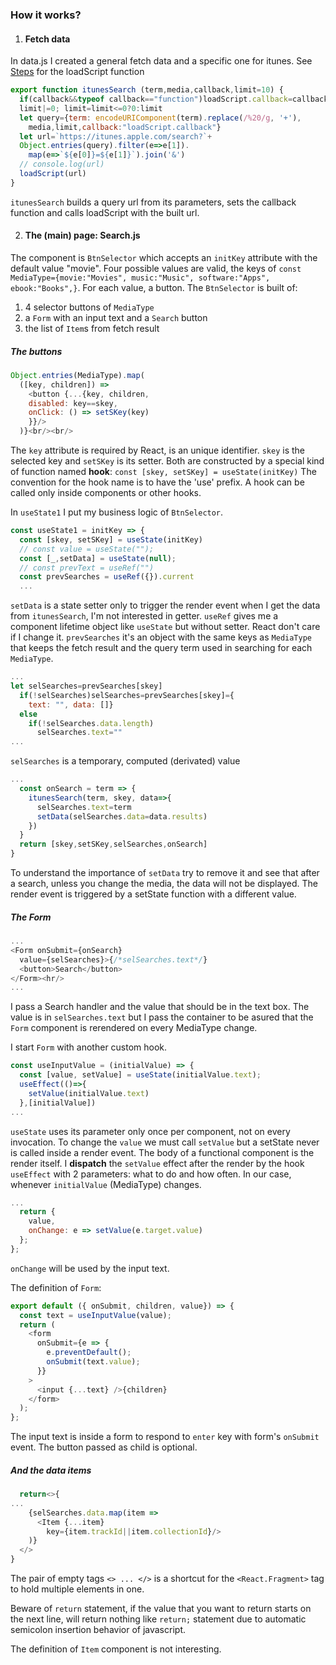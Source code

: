 ### How it works?

1. #### Fetch data
In data.js I created a general fetch data and a specific one for itunes. See [Steps](Steps.md) for the loadScript function
```javascript
export function itunesSearch (term,media,callback,limit=10) {
  if(callback&&typeof callback=="function")loadScript.callback=callback
  limit|=0; limit=limit<=0?0:limit
  let query={term: encodeURIComponent(term).replace(/%20/g, '+'),
    media,limit,callback:"loadScript.callback"}
  let url=`https://itunes.apple.com/search?`+
  Object.entries(query).filter(e=>e[1]).
    map(e=>`${e[0]}=${e[1]}`).join('&')
  // console.log(url)
  loadScript(url)
}
```
`itunesSearch` builds a query url from its parameters, sets the callback function and calls loadScript with the built url.

2. #### The (main) page: Search.js
The component is `BtnSelector` which accepts an `initKey` attribute with the default value "movie". Four possible values are valid, the keys of `const MediaType={movie:"Movies", music:"Music", software:"Apps", ebook:"Books",}`. For each value, a button.
The `BtnSelector` is built of:
   1. 4 selector buttons of `MediaType`
   2. a `Form` with an input text and a `Search` button
   3. the list of `Item`s from fetch result

##### The buttons
```javascript
Object.entries(MediaType).map(
  ([key, children]) => 
    <button {...{key, children, 
    disabled: key==skey,
    onClick: () => setSKey(key)
    }}/>
  )}<br/><br/>
```
The `key` attribute is required by React, is an unique identifier. `skey` is the selected key and `setSKey` is its setter. Both are constructed by a special kind of function named **hook**: `const [skey, setSKey] = useState(initKey)`
The convention for the hook name is to have the 'use' prefix. A hook can be called only inside components or other hooks.

In `useState1` I put my business logic of `BtnSelector`. 
```javascript
const useState1 = initKey => {
  const [skey, setSKey] = useState(initKey)
  // const value = useState("");
  const [_,setData] = useState(null);
  // const prevText = useRef("")
  const prevSearches = useRef({}).current
  ...
```
`setData` is a state setter only to trigger the render event when I get the data from `itunesSearch`, I'm not interested in getter. `useRef` gives me a component lifetime object like `useState` but without setter. React don't care if I change it. `prevSearches` it's an object with the same keys as `MediaType` that keeps the fetch result and the query term used in searching for each `MediaType`.
```javascript
...
let selSearches=prevSearches[skey]
  if(!selSearches)selSearches=prevSearches[skey]={
    text: "", data: []}
  else 
    if(!selSearches.data.length)
      selSearches.text=""
...
```
`selSearches` is a temporary, computed (derivated) value
```javascript
...
  const onSearch = term => {
    itunesSearch(term, skey, data=>{
      selSearches.text=term
      setData(selSearches.data=data.results)
    })
  }
  return [skey,setSKey,selSearches,onSearch]
}
```
To understand the importance of `setData` try to remove it and see that after a search, unless you change the media, the data will not be displayed. The render event is triggered by a setState function with a different value.
##### The Form
```javascript
...
<Form onSubmit={onSearch}
  value={selSearches}>{/*selSearches.text*/}
  <button>Search</button>
</Form><hr/>
...
```
I pass a Search handler and the value that should be in the text box. The value is in `selSearches.text` but I pass the container to be asured that the `Form` component is rerendered on every MediaType change.

I start `Form` with another custom hook. 
```javascript
const useInputValue = (initialValue) => {
  const [value, setValue] = useState(initialValue.text);
  useEffect(()=>{
    setValue(initialValue.text)
  },[initialValue])
...
```
`useState` uses its parameter only once per component, not on every invocation. To change the `value` we must call `setValue` but a setState never is called inside a render event. The body of a functional component is the render itself. I **dispatch** the `setValue` effect after the render by the hook `useEffect` with 2 parameters: what to do and how often. In our case, whenever `initialValue` (MediaType) changes.
```javascript
...
  return {
    value,
    onChange: e => setValue(e.target.value)
  };
};
```
`onChange` will be used by the input text.

The definition of `Form`:
```javascript
export default ({ onSubmit, children, value}) => {
  const text = useInputValue(value);
  return (
    <form
      onSubmit={e => {
        e.preventDefault();
        onSubmit(text.value);
      }}
    >
      <input {...text} />{children}
    </form>
  );
};
```
The input text is inside a form to respond to `enter` key with form's `onSubmit` event. The button passed as child is optional.
##### And the data items
```javascript
  return<>{
...
    {selSearches.data.map(item =>
      <Item {...item}
        key={item.trackId||item.collectionId}/>
    )}
  </>
}
```
The pair of empty tags `<> ... </>` is a shortcut for the `<React.Fragment>` tag to hold multiple elements in one.

Beware of `return` statement, if the value that you want to return starts on the next line, will return nothing like `return;` statement due to automatic semicolon insertion behavior of javascript.

The definition of `Item` component is not interesting.
